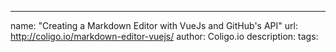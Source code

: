 ---
name: "Creating a Markdown Editor with VueJs and GitHub's API"
url: http://coligo.io/markdown-editor-vuejs/
author: Coligo.io
description: 
tags: